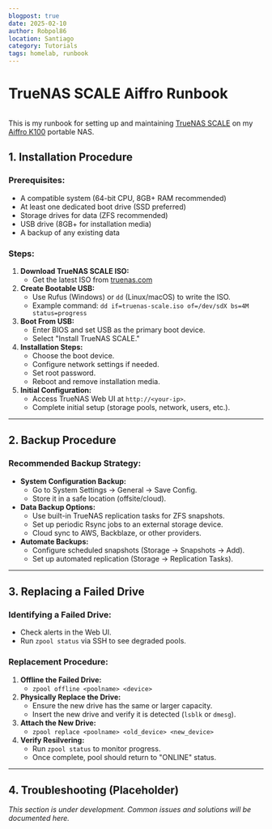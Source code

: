 ```yaml
---
blogpost: true
date: 2025-02-10
author: Robpol86
location: Santiago
category: Tutorials
tags: homelab, runbook
---
```


# TrueNAS SCALE Aiffro Runbook

```{imgur-image} a9XxG0G
```

This is my runbook for setting up and maintaining [TrueNAS SCALE](https://www.truenas.com/truenas-scale/) on my
[Aiffro K100](https://www.aiffro.com/products/all-ssd-nas-k100) portable NAS.

## 1. Installation Procedure

### Prerequisites:

- A compatible system (64-bit CPU, 8GB+ RAM recommended)
- At least one dedicated boot drive (SSD preferred)
- Storage drives for data (ZFS recommended)
- USB drive (8GB+ for installation media)
- A backup of any existing data

### Steps:

1. **Download TrueNAS SCALE ISO:**
   - Get the latest ISO from [truenas.com](https://www.truenas.com/)
2. **Create Bootable USB:**
   - Use Rufus (Windows) or `dd` (Linux/macOS) to write the ISO.
   - Example command: `dd if=truenas-scale.iso of=/dev/sdX bs=4M status=progress`
3. **Boot From USB:**
   - Enter BIOS and set USB as the primary boot device.
   - Select "Install TrueNAS SCALE."
4. **Installation Steps:**
   - Choose the boot device.
   - Configure network settings if needed.
   - Set root password.
   - Reboot and remove installation media.
5. **Initial Configuration:**
   - Access TrueNAS Web UI at `http://<your-ip>`.
   - Complete initial setup (storage pools, network, users, etc.).

---

## 2. Backup Procedure

### Recommended Backup Strategy:

- **System Configuration Backup:**
  - Go to System Settings → General → Save Config.
  - Store it in a safe location (offsite/cloud).
- **Data Backup Options:**
  - Use built-in TrueNAS replication tasks for ZFS snapshots.
  - Set up periodic Rsync jobs to an external storage device.
  - Cloud sync to AWS, Backblaze, or other providers.
- **Automate Backups:**
  - Configure scheduled snapshots (Storage → Snapshots → Add).
  - Set up automated replication (Storage → Replication Tasks).

---

## 3. Replacing a Failed Drive

### Identifying a Failed Drive:

- Check alerts in the Web UI.
- Run `zpool status` via SSH to see degraded pools.

### Replacement Procedure:
1. **Offline the Failed Drive:**
   - `zpool offline <poolname> <device>`
2. **Physically Replace the Drive:**
   - Ensure the new drive has the same or larger capacity.
   - Insert the new drive and verify it is detected (`lsblk` or `dmesg`).
3. **Attach the New Drive:**
   - `zpool replace <poolname> <old_device> <new_device>`
4. **Verify Resilvering:**
   - Run `zpool status` to monitor progress.
   - Once complete, pool should return to "ONLINE" status.

---

## 4. Troubleshooting (Placeholder)

_This section is under development. Common issues and solutions will be documented here._
